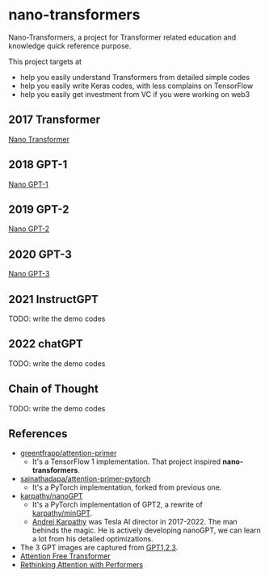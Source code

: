 # nano-transformers
Nano-Transformers, a project for Transformer related education and knowledge quick reference purpose.

This project targets at
- help you easily understand Transformers from detailed simple codes
- help you easily write Keras codes, with less complains on TensorFlow
- help you easily get investment from VC if you were working on web3

## 2017 Transformer

[Nano Transformer](doc/transformer.md)

## 2018 GPT-1

[Nano GPT-1](doc/gpt-1.md)

## 2019 GPT-2

[Nano GPT-2](doc/gpt-2.md)

## 2020 GPT-3

[Nano GPT-3](doc/gpt-3.md)

## 2021 InstructGPT

TODO: write the demo codes

## 2022 chatGPT

TODO: write the demo codes

## Chain of Thought

TODO: write the demo codes

## References

- [greentfrapp/attention-primer](https://github.com/greentfrapp/attention-primer)
    - It's a TensorFlow 1 implementation. That project inspired **nano-transformers**.
- [sainathadapa/attention-primer-pytorch](https://github.com/sainathadapa/attention-primer-pytorch)
    - It's a PyTorch implementation, forked from previous one.
- [karpathy/nanoGPT](https://github.com/karpathy/nanoGPT)
    - It's a PyTorch implementation of GPT2, a rewrite of [karpathy/minGPT](https://github.com/karpathy/minGPT).
    - [Andrej Karpathy](https://karpathy.ai/) was Tesla AI director in 2017-2022. The man behinds the magic. He is actively developing nanoGPT, we can learn a lot from his detailed optimizations.
- The 3 GPT images are captured from [GPT1,2,3](https://www.linkedin.com/posts/ingliguori_gpt1-gpt2-gpt3-activity-7028774382193774592-xdoj).
- [Attention Free Transformer](https://arxiv.org/abs/2105.14103)
- [Rethinking Attention with Performers](https://arxiv.org/abs/2009.14794)